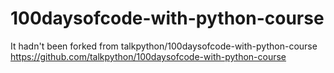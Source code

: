 # 100daysofcode-with-python-course
It hadn't been forked from talkpython/100daysofcode-with-python-course https://github.com/talkpython/100daysofcode-with-python-course
